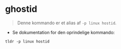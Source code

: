 # ghostid

> Denne kommando er et alias af `-p linux hostid`.

- Se dokumentation for den oprindelige kommando:

`tldr -p linux hostid`
